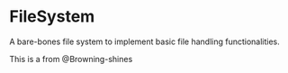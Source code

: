 # FileSystem
A bare-bones file system to implement basic file handling functionalities.

This is a from @Browning-shines
